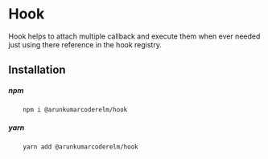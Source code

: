 # Hook
Hook helps to attach multiple callback and execute them when ever needed just using there reference in the hook registry.

## Installation
##### npm 
```
    npm i @arunkumarcoderelm/hook
```

##### yarn 
```
    yarn add @arunkumarcoderelm/hook
```
